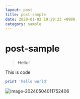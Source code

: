 ```yaml
---
layout: post
title: post-sample
date: 2020-01-02 19:20:23 +0900
category: sample
---
```

# post-sample
> Hello!

This is code
```ruby
print 'hello world'
```

![image-20240504011752406](C:\Users\16wjd\16wjdekdms_github_blog\16wjdekdms.github.io\images\2020-01-02-post1\image-20240504011752406.png)